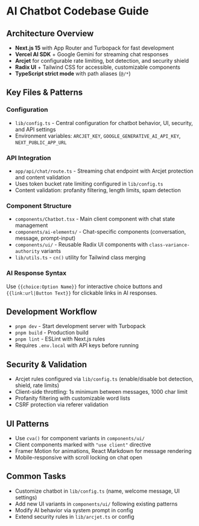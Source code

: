 # AI Chatbot Codebase Guide

## Architecture Overview
- **Next.js 15** with App Router and Turbopack for fast development
- **Vercel AI SDK** + Google Gemini for streaming chat responses
- **Arcjet** for configurable rate limiting, bot detection, and security shield
- **Radix UI** + Tailwind CSS for accessible, customizable components
- **TypeScript strict mode** with path aliases (`@/*`)

## Key Files & Patterns

### Configuration
- `lib/config.ts` - Central configuration for chatbot behavior, UI, security, and API settings
- Environment variables: `ARCJET_KEY`, `GOOGLE_GENERATIVE_AI_API_KEY`, `NEXT_PUBLIC_APP_URL`

### API Integration
- `app/api/chat/route.ts` - Streaming chat endpoint with Arcjet protection and content validation
- Uses token bucket rate limiting configured in `lib/config.ts`
- Content validation: profanity filtering, length limits, spam detection

### Component Structure
- `components/Chatbot.tsx` - Main client component with chat state management
- `components/ai-elements/` - Chat-specific components (conversation, message, prompt-input)
- `components/ui/` - Reusable Radix UI components with `class-variance-authority` variants
- `lib/utils.ts` - `cn()` utility for Tailwind class merging

### AI Response Syntax
Use `{{choice:Option Name}}` for interactive choice buttons and `{{link:url|Button Text}}` for clickable links in AI responses.

## Development Workflow
- `pnpm dev` - Start development server with Turbopack
- `pnpm build` - Production build
- `pnpm lint` - ESLint with Next.js rules
- Requires `.env.local` with API keys before running

## Security & Validation
- Arcjet rules configured via `lib/config.ts` (enable/disable bot detection, shield, rate limits)
- Client-side throttling: 1s minimum between messages, 1000 char limit
- Profanity filtering with customizable word lists
- CSRF protection via referer validation

## UI Patterns
- Use `cva()` for component variants in `components/ui/`
- Client components marked with `"use client"` directive
- Framer Motion for animations, React Markdown for message rendering
- Mobile-responsive with scroll locking on chat open

## Common Tasks
- Customize chatbot in `lib/config.ts` (name, welcome message, UI settings)
- Add new UI variants in `components/ui/` following existing patterns
- Modify AI behavior via system prompt in config
- Extend security rules in `lib/arcjet.ts` or config